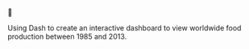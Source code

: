 :oden:

Using Dash to create an interactive dashboard to view worldwide food production between 1985 and 2013.

